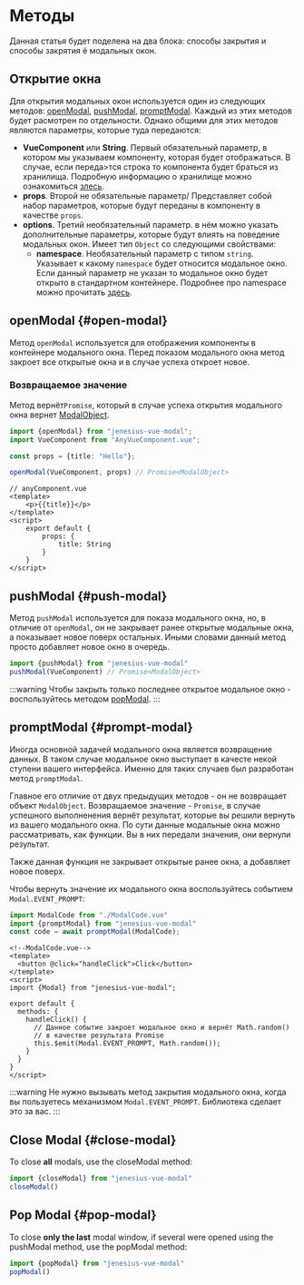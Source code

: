 # Методы

Данная статья будет поделена на два блока: способы закрытия и способы закрятия ё
модальных окон.

## Открытие окна

Для открытия модальных окон используется один из следующих методов:
[openModal](#openModal), [pushModal](#pushModal), [promptModal](#promptModal).
Каждый из этих методов будет расмотрен по отдельности. Однако общими для этих
методов являются параметры, которые туда передаются:

- **VueComponent** или **String**. Первый обязательный параметр, в котором мы указываем
компоненту, которая будет отображаться. В случае, если переда>тся строка то
компонента будет браться из хранилища. Подробную информацию о хранилище можно
ознакомиться [злесь](./store).
- **props**. Второй не обязательные параметр/ Представляет собой набор параметров,
которые будут переданы в компоненту в качестве `props`.
- **options**. Третий необязательный параметр. в нём можно указать дополнительные
параметры, которые будут влиять на поведение модальных окон. Имеет тип `Object`
со следующими свойствами:
    - **namespace**. Необязательный параметр с типом `string`. Указывает к какому
`namespace` будет относится модальное окно. Если данный параметр не указан
то модальное окно будет открыто в стандартном контейнере. Подробнее про namespace
можно прочитать [здесь](./namespace).



## openModal {#open-modal}
Метод `openModal` используется для отображения компоненты в контейнере
модального окна. Перед показом модального окна метод закроет все открытые окна и
в случае успеха откроет новое.

### Возвращаемое значение

Метод вернёт`Promise`, который в случае успеха открытия модального окна вернет
[ModalObject](./modal-object).


```ts
import {openModal} from "jenesius-vue-modal";
import VueComponent from "AnyVueComponent.vue";

const props = {title: "Hello"};

openModal(VueComponent, props) // Promise<ModalObject>
```
```vue
// anyComponent.vue
<template>
    <p>{{title}}</p>
</template>
<script>
    export default {
        props: {
            title: String
        }
    }
</script>
```

## pushModal {#push-modal}
Метод `pushModal` используется для показа модального окна, но, в отличие от
`openModal`, он не закрывает ранее открытые модальные окна, а показывает новое 
поверх остальных. Иными словами данный метод просто добавляет новое окно в очередь.

```ts
import {pushModal} from "jenesius-vue-modal"
pushModal(VueComponent) // Promise<ModalObject>
```

:::warning
Чтобы закрыть только последнее открытое модальное окно - воспользуйтесь методом
[popModal](#pop-modal).
:::


## promptModal {#prompt-modal}
Иногда основной задачей модального окна является возвращение данных. В таком
случае модальное окно выступает в качесте некой ступени вашего интерфейса. Именно
для таких случаев был разработан метод `promptModal`.

Главное его отличие от двух предыдущих методов - он не возвращает объект 
`ModalObject`. Возвращаемое значение - `Promise`, в случае успешного выполненения
вернёт результат, которые вы решили вернуть из вашего модального окна. По сути
данные модальные окна можно рассматривать, как функции. Вы в них передали значения,
они вернули результат.

Также данная функция не закрывает открытые ранее окна, а добавляет новое поверх.

Чтобы вернуть значение их модального окна воспользуйтесь событием 
`Modal.EVENT_PROMPT`:

```ts
import ModalCode from "./ModalCode.vue"
import {promptModal} from "jenesius-vue-modal"
const code = await promptModal(ModalCode);
```

```vue
<!--ModalCode.vue-->
<template>
  <button @click="handleClick">Click</button>
</template>
<script>
import {Modal} from "jenesius-vue-modal";

export default {
  methods: {
    handleClick() {
      // Данное событие закроет модальное окно и вернёт Math.random()
      // в качестве результата Promise
      this.$emit(Modal.EVENT_PROMPT, Math.random());
    }
  }
}
</script>
```
:::warning
Не нужно вызывать метод закрытия модального окна, когда вы пользуетесь механизмом
`Modal.EVENT_PROMPT`. Библиотека сделает это за вас.
:::


## Close Modal {#close-modal}
To close **all** modals, use the closeModal method:
```ts
import {closeModal} from "jenesius-vue-modal"
closeModal()
```

## Pop Modal {#pop-modal}
To close **only the last** modal window, if several were opened 
using the pushModal method, use the popModal method:
```ts
import {popModal} from "jenesius-vue-modal"
popModal()
```
